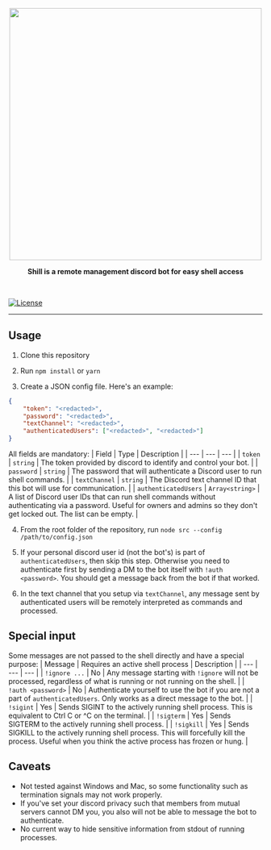 <p align="center">
    <img width="500" src="https://github.com/EnKrypt/Shill/raw/master/assets/Shill.png">
</p>

<p align="center">
    <b>Shill is a remote management discord bot for easy shell access</b>
</p>

<br>

[![License](https://img.shields.io/github/license/EnKrypt/Shill?style=flat-square)](https://raw.githubusercontent.com/EnKrypt/Doppler/master/LICENSE)

---

## Usage

1. Clone this repository

2. Run `npm install` or `yarn`

3. Create a JSON config file. Here's an example:

```json
{
    "token": "<redacted>",
    "password": "<redacted>",
    "textChannel": "<redacted>",
    "authenticatedUsers": ["<redacted>", "<redacted>"]
}
```

All fields are mandatory:
| Field | Type | Description |
| --- | --- | --- |
| `token` | `string` | The token provided by discord to identify and control your bot. |
| `password` | `string` | The password that will authenticate a Discord user to run shell commands. |
| `textChannel` | `string` | The Discord text channel ID that this bot will use for communication. |
| `authenticatedUsers` | `Array<string>` | A list of Discord user IDs that can run shell commands without authenticating via a password. Useful for owners and admins so they don't get locked out. The list can be empty. |

4. From the root folder of the repository, run `node src --config /path/to/config.json`

5. If your personal discord user id (not the bot's) is part of `authenticatedUsers`, then skip this step. Otherwise you need to authenticate first by sending a DM to the bot itself with `!auth <password>`. You should get a message back from the bot if that worked.

6. In the text channel that you setup via `textChannel`, any message sent by authenticated users will be remotely interpreted as commands and processed.

## Special input

Some messages are not passed to the shell directly and have a special purpose:
| Message | Requires an active shell process | Description |
| --- | --- | --- |
| `!ignore ...` | No | Any message starting with `!ignore` will not be processed, regardless of what is running or not running on the shell. |
| `!auth <password>` | No | Authenticate yourself to use the bot if you are not a part of `authenticatedUsers`. Only works as a direct message to the bot. |
| `!sigint` | Yes | Sends SIGINT to the actively running shell process. This is equivalent to Ctrl C or ^C on the terminal. |
| `!sigterm` | Yes | Sends SIGTERM to the actively running shell process. |
| `!sigkill` | Yes | Sends SIGKILL to the actively running shell process. This will forcefully kill the process. Useful when you think the active process has frozen or hung. |

## Caveats

-   Not tested against Windows and Mac, so some functionality such as termination signals may not work properly.
-   If you've set your discord privacy such that members from mutual servers cannot DM you, you also will not be able to message the bot to authenticate.
-   No current way to hide sensitive information from stdout of running processes.
